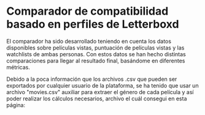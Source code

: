 # Comparador de compatibilidad basado en perfiles de Letterboxd

El comparador ha sido desarrollado teniendo en cuenta los datos disponibles sobre películas vistas, puntuación de películas vistas y las watchlists de ambas personas.
Con estos datos se han hecho distintas comparaciones para llegar al resultado final, basándome en diferentes métricas. 

Debido a la poca información que los archivos .csv que pueden ser exportados por cualquier usuario de la plataforma, se ha tenido que usar un archivo "movies.csv" auxiliar para extraer el género de cada película y así poder realizar los cálculos necesarios, archivo el cuál consegui en esta página: 
